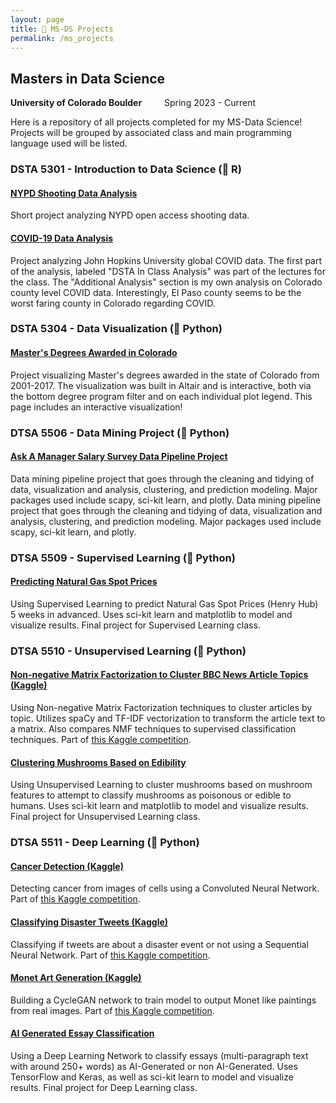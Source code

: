 ```yaml
---
layout: page
title: 📜 MS-DS Projects
permalink: /ms_projects
---
```


## Masters in Data Science 
**University of Colorado Boulder** &emsp;&emsp; Spring 2023 - Current

Here is a repository of all projects completed for my MS-Data Science! Projects will be grouped by associated class and main programming language used will be listed.

### DSTA 5301 - Introduction to Data Science (🦏 R)

#### [NYPD Shooting Data Analysis]({{site.url}}/ms_projects/dtsa5301_shooting_analysis)
Short project analyzing NYPD open access shooting data.

#### [COVID-19 Data Analysis]({{site.url}}/ms_projects/dtsa5301_covid_analysis)
Project analyzing John Hopkins University global COVID data. The first part of the analysis, labeled "DSTA In Class Analysis" was part of the lectures for the class. The "Additional Analysis" section is my own analysis on Colorado county level COVID data. Interestingly, El Paso county seems to be the worst faring county in Colorado regarding COVID.

### DSTA 5304 - Data Visualization (🐍 Python)

#### [Master's Degrees Awarded in Colorado]({{site.url}}/ms_projects/dtsa5304_mastersdeg)
Project visualizing Master's degrees awarded in the state of Colorado from 2001-2017. The visualization was built in Altair and is interactive, both via the bottom degree program filter and on each individual plot legend. This page includes an interactive visualization!

### DTSA 5506 - Data Mining Project (🐍 Python)

#### [Ask A Manager Salary Survey Data Pipeline Project]({{site.url}}/ms_projects/dtsa5506_aamsurvey)
Data mining pipeline project that goes through the cleaning and tidying of data, visualization and analysis, clustering, and prediction modeling. Major packages used include scapy, sci-kit learn, and plotly.
Data mining pipeline project that goes through the cleaning and tidying of data, visualization and analysis, clustering, and prediction modeling. Major packages used include scapy, sci-kit learn, and plotly.

### DTSA 5509 - Supervised Learning (🐍 Python)

#### [Predicting Natural Gas Spot Prices]({{site.url}}/ms_projects/dtsa5509_spotprice)
Using Supervised Learning to predict Natural Gas Spot Prices (Henry Hub) 5 weeks in advanced. Uses sci-kit learn and matplotlib to model and visualize results. Final project for Supervised Learning class.

### DTSA 5510 - Unsupervised Learning (🐍 Python)

#### [Non-negative Matrix Factorization to Cluster BBC News Article Topics (Kaggle)]({{site.url}}/ms_projects/dtsa5510_bbcnews)
Using Non-negative Matrix Factorization techniques to cluster articles by topic. Utilizes spaCy and TF-IDF vectorization to transform the article text to a matrix. Also compares NMF techniques to supervised classification techniques. Part of [this Kaggle competition](https://www.kaggle.com/competitions/learn-ai-bbc).

#### [Clustering Mushrooms Based on Edibility]({{site.url}}/ms_projects/dtsa5510_mushrooms)
Using Unsupervised Learning to cluster mushrooms based on mushroom features to attempt to classify mushrooms as poisonous or edible to humans. Uses sci-kit learn and matplotlib to model and visualize results. Final project for Unsupervised Learning class.

### DTSA 5511 - Deep Learning (🐍 Python)

#### [Cancer Detection (Kaggle)]({{site.url}}/ms_projects/dtsa5511_cnncancer)
Detecting cancer from images of cells using a Convoluted Neural Network. Part of [this Kaggle competition](https://www.kaggle.com/competitions/histopathologic-cancer-detection).

#### [Classifying Disaster Tweets (Kaggle)]({{site.url}}/ms_projects/dtsa5511_nlpdisaster)
Classifying if tweets are about a disaster event or not using a Sequential Neural Network. Part of [this Kaggle competition](https://www.kaggle.com/competitions/nlp-getting-started).

#### [Monet Art Generation (Kaggle)]({{site.url}}/ms_projects/dtsa5511_gan)
Building a CycleGAN network to train model to output Monet like paintings from real images. Part of [this Kaggle competition](https://www.kaggle.com/competitions/gan-getting-started).

#### [AI Generated Essay Classification]({{site.url}}/ms_projects/dtsa5511_essay)
Using a Deep Learning Network to classify essays (multi-paragraph text with around 250+ words) as AI-Generated or non AI-Generated. Uses TensorFlow and Keras, as well as sci-kit learn to model and visualize results. Final project for Deep Learning class.